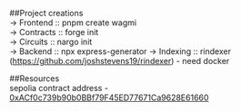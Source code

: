 ##Project creations  
-> Frontend :: pnpm create wagmi  
-> Contracts :: forge init  
-> Circuits :: nargo init  
-> Backend :: npx express-generator
-> Indexing :: rindexer (https://github.com/joshstevens19/rindexer) - need docker

##Resources  
sepolia contract address - [0xACf0c739b90b0BBf79F45ED77671Ca9628E61660](https://sepolia.etherscan.io/address/0xACf0c739b90b0BBf79F45ED77671Ca9628E61660)
